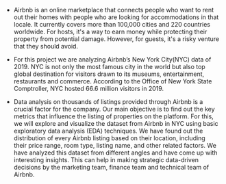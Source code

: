 * Airbnb is an online marketplace that connects people who want to rent out their homes with people who are looking for accommodations in that locale. It currently covers more than 100,000 
 cities and 220 countries worldwide. For hosts, it's a way to earn money while protecting their property from potential damage. However, for guests, it's a risky venture that they should 
 avoid.

* For this project we are analyzing Airbnb’s New York City(NYC) data of 2019. NYC is not only the most famous city in the world but also top global destination for visitors drawn to its 
 museums, entertainment, restaurants and commerce. According to the Office of New York State Comptroller, NYC hosted 66.6 million visitors in 2019.

* Data analysis on thousands of listings provided through Airbnb is a crucial factor for the company. Our main objective is to find out the key metrics that influence the listing of 
 properties on the platform. For this, we will explore and visualize the dataset from Airbnb in NYC using basic exploratory data analysis (EDA) techniques. We have found out the 
 distribution of every Airbnb listing based on their location, including their price range, room type, listing name, and other related factors. We have analyzed this dataset from different 
 angles and have come up with interesting insights. This can help in making strategic data-driven decisions by the marketing team, finance team and technical team of Airbnb.
